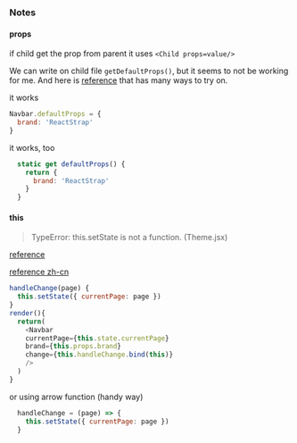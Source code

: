 
### Notes
#### props
if child get the prop from parent it uses `<Child props=value/>`

We can write on child file `getDefaultProps()`, but it seems to not be working for me.
And here is [reference](https://github.com/facebook/react-native/issues/1772) that has many ways to try on.

it works
```js
Navbar.defaultProps = {
  brand: 'ReactStrap'
}
```

it works, too
```js
  static get defaultProps() {
    return {
      brand: 'ReactStrap'
    }
  }
```

#### this

> TypeError: this.setState is not a function. (Theme.jsx)
 
[reference](https://github.com/goatslacker/alt/issues/283)

[reference zh-cn](https://github.com/muwenzi/Program-Blog/issues/37)


```js
handleChange(page) {
  this.setState({ currentPage: page })
}
render(){
  return(
    <Navbar
    currentPage={this.state.currentPage}
    brand={this.props.brand}
    change={this.handleChange.bind(this)}
    />
  )
}
```
or using arrow function (handy way)

```js
  handleChange = (page) => {
    this.setState({ currentPage: page })
  }
```
